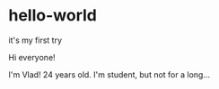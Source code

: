 # hello-world
it's my first try


Hi everyone!

I'm Vlad! 24 years old. I'm student, but not for a long...
